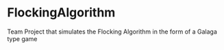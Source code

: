 # FlockingAlgorithm
Team Project that simulates the Flocking Algorithm in the form of a Galaga type game
